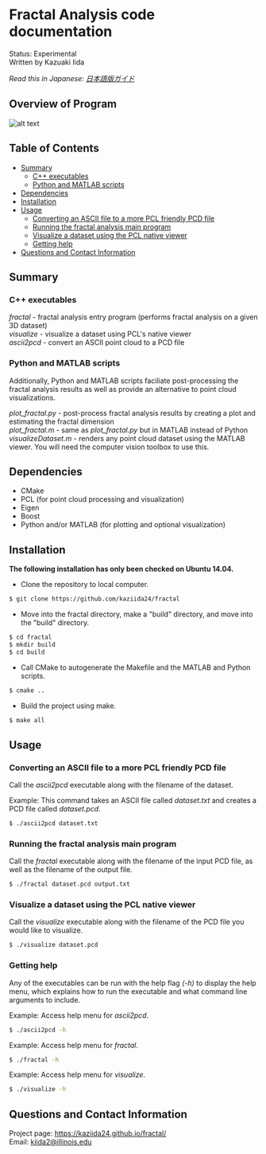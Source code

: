 <!-- A few fractal images here?  -->
# Fractal Analysis code documentation 
Status: Experimental  
Written by Kazuaki Iida  

*Read this in Japanese: [日本語版ガイド](README.ja.md)*  

## Overview of Program

![alt text](https://raw.githubusercontent.com/kaziida24/fractal/master/figures/fractal_chart_en.png "Summary of Program Capabilities")


## Table of Contents
- [Summary](#summary)
  - [C++ executables](#c-executables)
  - [Python and MATLAB scripts](#python-and-matlab-scripts)
- [Dependencies](#dependencies)
- [Installation](#installation)
- [Usage](#usage)
  - [Converting an ASCII file to a more PCL friendly PCD file](#converting-an-ascii-file-to-a-more-pcl-friendly-pcd-file)
  - [Running the fractal analysis main program](#running-the-fractal-analysis-main-program)
  - [Visualize a dataset using the PCL native viewer](#visualize-a-dataset-using-the-pcl-native-viewer)
  - [Getting help](#getting-help)
- [Questions and Contact Information](#questions-and-contact-information)

## Summary

### C\+\+ executables
*fractal* - fractal analysis entry program (performs fractal analysis on a given 3D dataset)  
*visualize* - visualize a dataset using PCL's native viewer  
*ascii2pcd* - convert an ASCII point cloud to a PCD file 

### Python and MATLAB scripts
Additionally, Python and MATLAB scripts faciliate post-processing the fractal analysis results as well as provide an alternative to
point cloud visualizations. 

*plot_fractal.py* - post-process fractal analysis results by creating a plot and estimating the fractal dimension  
*plot_fractal.m* - same as *plot_fractal.py* but in MATLAB instead of Python  
*visualizeDataset.m* - renders any point cloud dataset using the MATLAB viewer. You will need the computer vision toolbox to use this.  
## Dependencies
* CMake  
* PCL (for point cloud processing and visualization)
* Eigen
* Boost
* Python and/or MATLAB (for plotting and optional visualization)

## Installation
**The following installation has only been checked on Ubuntu 14.04.**  

* Clone the repository to local computer.  
```bash
$ git clone https://github.com/kaziida24/fractal
```  
* Move into the fractal directory, make a "build" directory, and move into the "build" directory.
```bash
$ cd fractal
$ mkdir build
$ cd build
```  
* Call CMake to autogenerate the Makefile and the MATLAB and Python scripts.  
```bash
$ cmake ..
```  
* Build the project using make. 
```bash
$ make all 
```  

## Usage  

### Converting an ASCII file to a more PCL friendly PCD file
Call the *ascii2pcd* executable along with the filename of the dataset.  

Example: This command takes an ASCII file called *dataset.txt* and creates a PCD file called *dataset.pcd*. 
```bash
$ ./ascii2pcd dataset.txt 
```
### Running the fractal analysis main program
Call the *fractal* executable along with the filename of the input PCD file, as well as the filename of the output file. 

```bash 
$ ./fractal dataset.pcd output.txt
```

### Visualize a dataset using the PCL native viewer  
Call the *visualize* executable along with the filename of the PCD file you would like to visualize. 
```bash
$ ./visualize dataset.pcd 
```

### Getting help 
Any of the executables can be run with the help flag *(-h)* to display the help menu, which explains how 
to run the executable and what command line arguments to include. 

Example: Access help menu for *ascii2pcd*. 
```bash
$ ./ascii2pcd -h
```

Example: Access help menu for *fractal*. 
```bash
$ ./fractal -h
```

Example: Access help menu for *visualize*. 
```bash
$ ./visualize -h
```

## Questions and Contact Information 
Project page: https://kaziida24.github.io/fractal/  
Email: kiida2@illinois.edu
